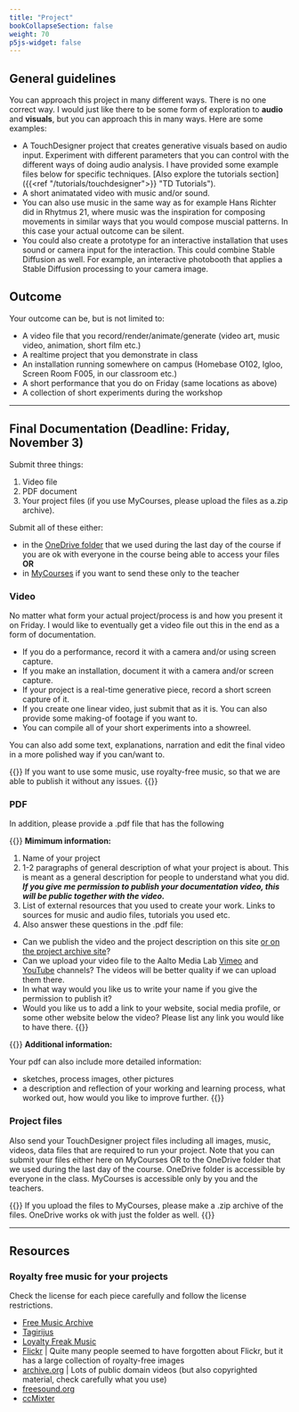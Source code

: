 ```yaml
---
title: "Project"
bookCollapseSection: false
weight: 70
p5js-widget: false
---
```


## General guidelines

You can approach this project in many different ways. There is no one correct way. I would just like there to be some form of exploration to **audio** and **visuals**, but you can approach this in many ways. Here are some examples:

- A TouchDesigner project that creates generative visuals based on audio input. Experiment with different parameters that you can control with the different ways of doing audio analysis. I have provided some example files below for specific techniques. [Also explore the tutorials section]({{<ref "/tutorials/touchdesigner">}} "TD Tutorials").
- A short animatated video with music and/or sound.
- You can also use music in the same way as for example Hans Richter did in Rhytmus 21, where music was the inspiration for composing movements in similar ways that you would compose muscial patterns. In this case your actual outcome can be silent.
- You could also create a prototype for an interactive installation that uses sound or camera input for the interaction. This could combine Stable Diffusion as well. For example, an interactive photobooth that applies a Stable Diffusion processing to your camera image.

## Outcome

Your outcome can be, but is not limited to:

- A video file that you record/render/animate/generate (video art, music video, animation, short film etc.)
- A realtime project that you demonstrate in class
- An installation running somewhere on campus (Homebase O102, Igloo, Screen Room F005, in our classroom etc.)
- A short performance that you do on Friday (same locations as above)
- A collection of short experiments during the workshop

---

## Final Documentation (Deadline: Friday, November 3)

Submit three things:
1) Video file
2) PDF document
3) Your project files (if you use MyCourses, please upload the files as a.zip archive).

Submit all of these either:
-  in the [OneDrive folder](https://aaltofi-my.sharepoint.com/:f:/r/personal/matti_niinimaki_aalto_fi/Documents/AVStudioWorkshop?csf=1&web=1&e=rocX21) that we used during the last day of the course if you are ok with everyone in the course being able to access your files **OR**
- in [MyCourses](https://mycourses.aalto.fi/mod/assign/view.php?id=1108490) if you want to send these only to the teacher

### Video

No matter what form your actual project/process is and how you present it on Friday. I would like to eventually get a video file out this in the end as a form of documentation.

- If you do a performance, record it with a camera and/or using screen capture.
- If you make an installation, document it with a camera and/or screen capture.
- If your project is a real-time generative piece, record a short screen capture of it.
- If you create one linear video, just submit that as it is. You can also provide some making-of footage if you want to.
- You can compile all of your short experiments into a showreel.

You can also add some text, explanations, narration and edit the final video in a more polished way if you can/want to.

{{<hint warning>}}
If you want to use some music, use royalty-free music, so that we are able to publish it without any issues.
{{</hint>}}

### PDF

In addition, please provide a .pdf file that has the following

{{<hint info>}}
 **Mimimum information:**

1) Name of your project
2) 1-2 paragraphs of general description of what your project is about. This is meant as a general description for people to understand what you did. ***If you give me permission to publish your documentation video, this will be public together with the video.***
3) List of external resources that you used to create your work. Links to sources for music and audio files, tutorials you used etc.
4) Also answer these questions in the .pdf file:
  - Can we publish the video and the project description on this site [or on the project archive site](https://newmedia.dog/)?
  - Can we upload your video file to the Aalto Media Lab [Vimeo](https://vimeo.com/medialabhelsinki) and [YouTube](https://www.youtube.com/@aaltomedialab/featured) channels? The videos will be better quality if we can upload them there.
  - In what way would you like us to write your name if you give the permission to publish it?
  - Would you like us to add a link to your website, social media profile, or some other website below the video? Please list any link you would like to have there.
{{</hint>}}

{{<hint warning>}}
**Additional information:**

Your pdf can also include more detailed information:
- sketches, process images, other pictures
- a description and reflection of your working and learning process, what worked out, how would you like to improve further.
{{</hint>}}

### Project files

Also send your TouchDesigner project files including all images, music, videos, data files that are required to run your project. Note that you can submit your files either here on MyCourses OR to the OneDrive folder that we used during the last day of the course. OneDrive folder is accessible by everyone in the class. MyCourses is accessible only by you and the teachers.

{{<hint info>}}
If you upload the files to MyCourses, please make a .zip archive of the files. OneDrive works ok with just the folder as well.
{{</hint>}}

---

## Resources

### Royalty free music for your projects

Check the license for each piece carefully and follow the license restrictions.

- [Free Music Archive](https://freemusicarchive.org/)
- [Tagirijus](https://music.tagirijus.de/?cc=1)
- [Loyalty Freak Music](https://loyaltyfreakmusic.com/music/)
- [Flickr](https://www.flickr.com/) | Quite many people seemed to have forgotten about Flickr, but it has a large collection of royalty-free images
- [archive.org](https://archive.org/) | Lots of public domain videos (but also copyrighted material, check carefully what you use)
- [freesound.org](https://freesound.org/)
- [ccMixter](https://ccmixter.org/)